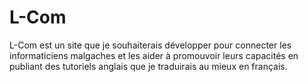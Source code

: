 # L-Com
L-Com est un site que je souhaiterais développer pour connecter les informaticiens malgaches et les aider à promouvoir leurs capacités en publiant des tutoriels anglais que je traduirais au mieux en français.
